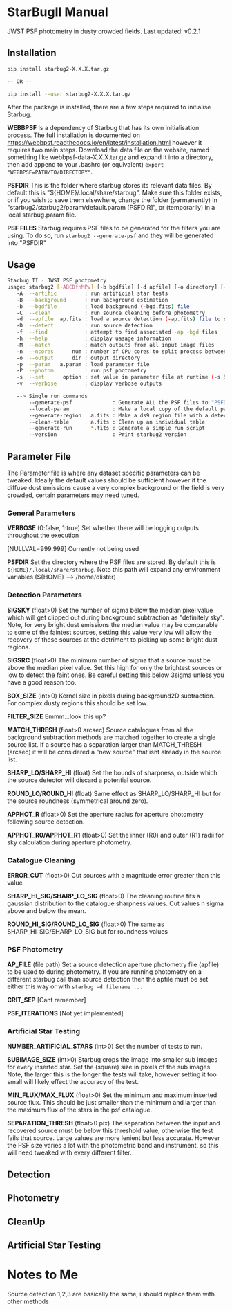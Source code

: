 # StarBugII Manual

JWST PSF photometry in dusty crowded fields.
Last updated: v0.2.1

## Installation

```bash
pip install starbug2-X.X.X.tar.gz

-- OR --

pip install --user starbug2-X.X.X.tar.gz 
```

After the package is installed, there are a few steps required to initialise Starbug.

**WEBBPSF** Is a dependency of Starbug that has its own initialisation process. The full installation is documented on https://webbpsf.readthedocs.io/en/latest/installation.html however it requires two main steps. Download the data file on the website, named something like webbpsf-data-X.X.X.tar.gz and expand it into a directory, then add append to your .bashrc (or equivalent) `export "WEBBPSF=PATH/TO/DIRECTORY"`.

**PSFDIR** This is the folder where starbug stores its relevant data files. By default this is "${HOME}/.local/share/starbug". Make sure this folder exists, or if you wish to save them elsewhere, change the folder (permanently) in "starbug2/starbug2/param/default.param [PSFDIR]", or (temporarily) in a local starbug.param file.

**PSF FILES** Starbug requires PSF files to be generated for the filters you are using. To do so, run `starbug2 --generate-psf` and they will be generated into "PSFDIR"

## Usage

```bash
Starbug II - JWST PSF photometry
usage: starbug2 [-ABCDfhMPv] [-b bgdfile] [-d apfile] [-o directory] [-p file.param] [-s opt=val] image.fits ...
   -A  --artific         : run artificial star tests
   -B  --background      : run background estimation
   -b  --bgdfile         : load background (-bgd.fits) file
   -C  --clean           : run source cleaning before photometry 
   -d  --apfile  ap.fits : load a source detection (-ap.fits) file to skip the source detection step
   -D  --detect          : run source detection
   -f  --find            : attempt to find associated -ap -bgd files
   -h  --help            : display uasage information
   -M  --match           : match outputs from all input image files
   -n  --ncores      num : number of CPU cores to split process between
   -o  --output      dir : output directory
   -p  --param   a.param : load parameter file
   -P  --photom          : run psf photometry
   -s  --set      option : set value in parameter file at runtime (-s SIGSKY=3)
   -v  --verbose         : display verbose outputs

   --> Single run commands
       --generate-psf             : Generate ALL the PSF files to "PSFDIR"
       --local-param              : Make a local copy of the default parameter file
       --generate-region   a.fits : Make a ds9 region file with a detection file
       --clean-table       a.fits : Clean up an individual table
       --generate-run      *.fits : Generate a simple run script
       --version                  : Print starbug2 version
```

## Parameter File

The Parameter file is where any dataset specific parameters can be tweaked. Ideally the default values should be sufficient however if the diffuse dust emissions cause a very complex background or the field is very crowded, certain parameters may need tuned.

### General Parameters 

**VERBOSE** (0:false, 1:true) Set whether there will be logging outputs throughout the execution

[NULLVAL=999.999] Currently not being used

**PSFDIR** Set the directory where the PSF files are stored. By default this is `${HOME}/.local/share/starbug`. Note this path will expand any environment variables (${HOME} --> /home/dlister)

### Detection Parameters

**SIGSKY** (float>0) Set the number of sigma below the median pixel value which will get clipped out during background subtraction as "definitely sky". Note, for very bright dust emissions the median value may be comparable to some of the faintest sources, setting this value very low will allow the recovery of these sources at the detriment to picking up some bright dust regions.

**SIGSRC** (float>0) The minimum number of sigma that a source must be above the median pixel value. Set this high for only the brightest sources or low to detect the faint ones. Be careful setting this below 3sigma unless you have a good reason too.

**BOX_SIZE** (int>0) Kernel size in pixels during background2D subtraction. For complex dusty regions this should be set low.

**FILTER_SIZE** Emmm...look this up?

**MATCH_THRESH** (float>0 arcsec) Source catalogues from all the background subtraction methods are matched together to create a single source list. If a source has a separation larger than MATCH_THRESH (arcsec) it will be considered a "new source" that isnt already in the source list.

**SHARP_LO/SHARP_HI** (float) Set the bounds of sharpness, outside which the source detector will discard a potential source.

**ROUND_LO/ROUND_HI** (float) Same effect as SHARP_LO/SHARP_HI but for the source roundness (symmetrical around zero).

**APPHOT_R** (float>0) Set the aperture radius for aperture photometry following source detection.

**APPHOT_R0/APPHOT_R1** (float>0) Set the inner (R0) and outer (R1) radii for sky calculation during aperture photometry.

### Catalogue Cleaning

**ERROR_CUT** (float>0) Cut sources with a magnitude error greater than this value

**SHARP_HI_SIG/SHARP_LO_SIG** (float>0) The cleaning routine fits a gaussian distribution to the catalogue sharpness values. Cut values n sigma above and below the mean.

**ROUND_HI_SIG/ROUND_LO_SIG** (float>0) The same as SHARP_HI_SIG/SHARP_LO_SIG but for roundness values

### PSF Photometry

**AP_FILE** (file path) Set a source detection aperture photometry file (apfile) to be used to during photometry. If you are running photometry on a different starbug call than source detection then the apfile must be set either this way or with `starbug -d filename ...` 

**CRIT_SEP** [Cant remember]

**PSF_ITERATIONS** [Not yet implemented]

### Artificial Star Testing

**NUMBER_ARTIFICIAL_STARS** (int>0) Set the number of tests to run.

**SUBIMAGE_SIZE** (int>0) Starbug crops the image into smaller sub images for every inserted star. Set the (square) size in pixels of the sub images. Note, the larger this is the longer the tests will take, however setting it too small will likely effect the accuracy of the test.

**MIN_FLUX/MAX_FLUX** (float>0) Set the minimum and maximum inserted source flux. This should be just smaller than the minimum and larger than the maximum flux of the stars in the psf catalogue.

**SEPARATION_THRESH** (float>0 pix) The separation between the input and recovered source must be below this threshold value, otherwise the test fails that source. Large values are more lenient but less accurate. However the PSF size varies a lot with the photometric band and instrument, so this will need tweaked with every different filter.



## Detection

## Photometry

## CleanUp

## Artificial Star Testing

# Notes to Me

Source detection 1,2,3 are basically the same, i should replace them with other methods
